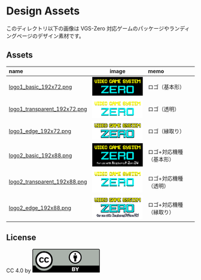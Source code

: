 # Design Assets

このディレクトリ以下の画像は VGS-Zero 対応ゲームのパッケージやランディングページのデザイン素材です。

## Assets

| name | image | memo |
| :--- | :---: | :--- |
| [logo1_basic_192x72.png](./logo1_basic_192x72.png) | ![logo1_basic_192x72.png](./logo1_basic_192x72.png) | ロゴ（基本形） |
| [logo1_transparent_192x72.png](./logo1_transparent_192x72.png) | ![logo1_transparent_192x72.png](./logo1_transparent_192x72.png) | ロゴ（透明） |
| [logo1_edge_192x72.png](./logo1_edge_192x72.png) | ![logo1_edge_192x72.png](./logo1_edge_192x72.png) | ロゴ（縁取り） |
| [logo2_basic_192x88.png](./logo2_basic_192x88.png) | ![logo2_basic_192x88.png](./logo2_basic_192x88.png) | ロゴ+対応機種（基本形） |
| [logo2_transparent_192x88.png](./logo2_transparent_192x88.png) | ![logo2_transparent_192x88.png](./logo2_transparent_192x88.png) | ロゴ+対応機種（透明） |
| [logo2_edge_192x88.png](./logo2_edge_192x88.png) | ![logo2_edge_192x88.png](./logo2_edge_192x88.png) | ロゴ+対応機種（縁取り） |

## License

CC 4.0 by
![LICENSE.png](LICENSE.png)

